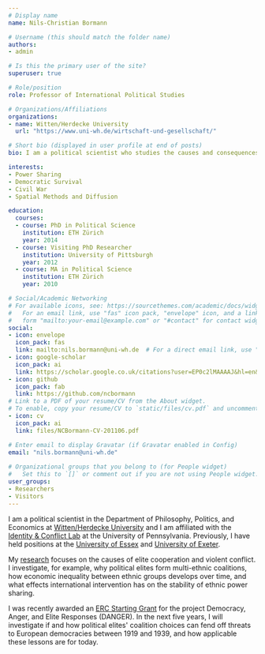 ```yaml
---
# Display name
name: Nils-Christian Bormann

# Username (this should match the folder name)
authors:
- admin

# Is this the primary user of the site?
superuser: true

# Role/position
role: Professor of International Political Studies

# Organizations/Affiliations
organizations:
- name: Witten/Herdecke University
  url: "https://www.uni-wh.de/wirtschaft-und-gesellschaft/"

# Short bio (displayed in user profile at end of posts)
bio: I am a political scientist who studies the causes and consequences of elite power sharing, civil wars, and threats to democratic survival.

interests:
- Power Sharing
- Democratic Survival
- Civil War
- Spatial Methods and Diffusion

education:
  courses:
  - course: PhD in Political Science
    institution: ETH Zürich
    year: 2014
  - course: Visiting PhD Researcher
    institution: University of Pittsburgh
    year: 2012
  - course: MA in Political Science
    institution: ETH Zürich
    year: 2010

# Social/Academic Networking
# For available icons, see: https://sourcethemes.com/academic/docs/widgets/#icons
#   For an email link, use "fas" icon pack, "envelope" icon, and a link in the
#   form "mailto:your-email@example.com" or "#contact" for contact widget.
social:
- icon: envelope
  icon_pack: fas
  link: mailto:nils.bormann@uni-wh.de  # For a direct email link, use "mailto:test@example.org".
- icon: google-scholar
  icon_pack: ai
  link: https://scholar.google.co.uk/citations?user=EP0c2lMAAAAJ&hl=en&oi=ao
- icon: github
  icon_pack: fab
  link: https://github.com/ncbormann
# Link to a PDF of your resume/CV from the About widget.
# To enable, copy your resume/CV to `static/files/cv.pdf` and uncomment the lines below.  
- icon: cv
  icon_pack: ai
  link: files/NCBormann-CV-201106.pdf

# Enter email to display Gravatar (if Gravatar enabled in Config)
email: "nils.bormann@uni-wh.de"
  
# Organizational groups that you belong to (for People widget)
#   Set this to `[]` or comment out if you are not using People widget.  
user_groups:
- Researchers
- Visitors
---
```


I am a political scientist in the Department of Philosophy, Politics, and Economics at [Witten/Herdecke University](https://www.uni-wh.de/wirtschaft-und-gesellschaft/) and I am affiliated with the [Identity & Conflict Lab](https://web.sas.upenn.edu/pic-lab/) at the University of Pennsylvania. Previously, I have held positions at the [University of Essex](https://www.essex.ac.uk/departments/government) and [University of Exeter](https://socialsciences.exeter.ac.uk/politics/).

My [research](https://www.essex.ac.uk/people/borma58507/nils-christian-bormann) focuses on the causes of elite cooperation and violent conflict. I investigate, for example, why political elites form multi-ethnic coalitions, how economic inequality between ethnic groups develops over time, and what effects international intervention has on the stability of ethnic power sharing.

I was recently awarded an [ERC Starting Grant](https://erc.europa.eu/news/StG-recipients-2020) for the project Democracy, Anger, and Elite Responses (DANGER). In the next five years, I will investigate if and how political elites' coalition choices can fend off threats to European democracies between 1919 and 1939, and how applicable these lessons are for today. 





